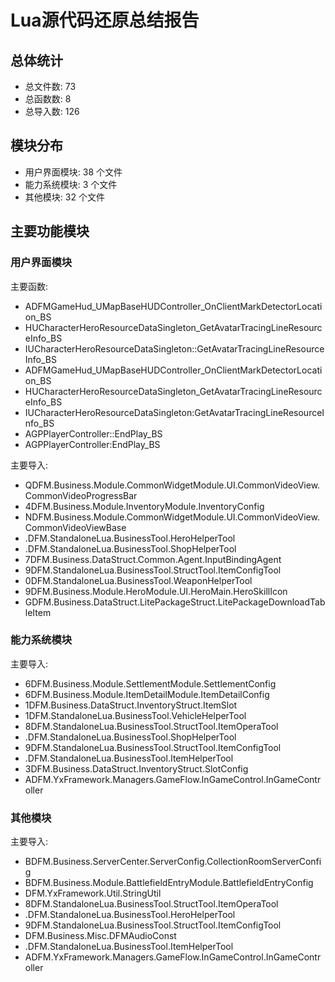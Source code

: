 # Lua源代码还原总结报告

## 总体统计
- 总文件数: 73
- 总函数数: 8
- 总导入数: 126

## 模块分布
- 用户界面模块: 38 个文件
- 能力系统模块: 3 个文件
- 其他模块: 32 个文件

## 主要功能模块

### 用户界面模块

主要函数:
- ADFMGameHud_UMapBaseHUDController_OnClientMarkDetectorLocation_BS
- HUCharacterHeroResourceDataSingleton_GetAvatarTracingLineResourceInfo_BS
- IUCharacterHeroResourceDataSingleton::GetAvatarTracingLineResourceInfo_BS
- ADFMGameHud_UMapBaseHUDController_OnClientMarkDetectorLocation_BS
- HUCharacterHeroResourceDataSingleton_GetAvatarTracingLineResourceInfo_BS
- IUCharacterHeroResourceDataSingleton:GetAvatarTracingLineResourceInfo_BS
- AGPPlayerController::EndPlay_BS
- AGPPlayerController:EndPlay_BS

主要导入:
- QDFM.Business.Module.CommonWidgetModule.UI.CommonVideoView.CommonVideoProgressBar
- 4DFM.Business.Module.InventoryModule.InventoryConfig
- NDFM.Business.Module.CommonWidgetModule.UI.CommonVideoView.CommonVideoViewBase
- .DFM.StandaloneLua.BusinessTool.HeroHelperTool
- .DFM.StandaloneLua.BusinessTool.ShopHelperTool
- 7DFM.Business.DataStruct.Common.Agent.InputBindingAgent
- 9DFM.StandaloneLua.BusinessTool.StructTool.ItemConfigTool
- 0DFM.StandaloneLua.BusinessTool.WeaponHelperTool
- 9DFM.Business.Module.HeroModule.UI.HeroMain.HeroSkillIcon
- GDFM.Business.DataStruct.LitePackageStruct.LitePackageDownloadTableItem

### 能力系统模块

主要导入:
- 6DFM.Business.Module.SettlementModule.SettlementConfig
- 6DFM.Business.Module.ItemDetailModule.ItemDetailConfig
- 1DFM.Business.DataStruct.InventoryStruct.ItemSlot
- 1DFM.StandaloneLua.BusinessTool.VehicleHelperTool
- 8DFM.StandaloneLua.BusinessTool.StructTool.ItemOperaTool
- .DFM.StandaloneLua.BusinessTool.ShopHelperTool
- 9DFM.StandaloneLua.BusinessTool.StructTool.ItemConfigTool
- .DFM.StandaloneLua.BusinessTool.ItemHelperTool
- 3DFM.Business.DataStruct.InventoryStruct.SlotConfig
- ADFM.YxFramework.Managers.GameFlow.InGameControl.InGameController

### 其他模块

主要导入:
- BDFM.Business.ServerCenter.ServerConfig.CollectionRoomServerConfig
- BDFM.Business.Module.BattlefieldEntryModule.BattlefieldEntryConfig
- DFM.YxFramework.Util.StringUtil
- 8DFM.StandaloneLua.BusinessTool.StructTool.ItemOperaTool
- .DFM.StandaloneLua.BusinessTool.HeroHelperTool
- 9DFM.StandaloneLua.BusinessTool.StructTool.ItemConfigTool
- DFM.Business.Misc.DFMAudioConst
- .DFM.StandaloneLua.BusinessTool.ItemHelperTool
- ADFM.YxFramework.Managers.GameFlow.InGameControl.InGameController
